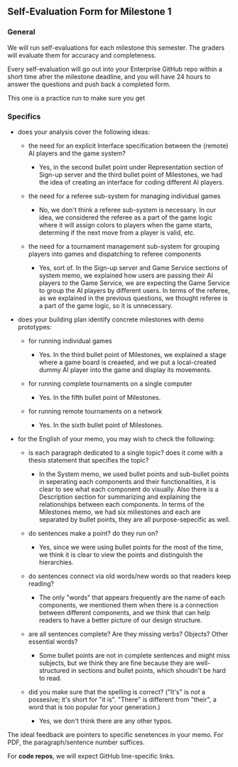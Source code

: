 ## Self-Evaluation Form for Milestone 1

### General 

We will run self-evaluations for each milestone this semester.  The
graders will evaluate them for accuracy and completeness.

Every self-evaluation will go out into your Enterprise GitHub repo
within a short time afrer the milestone deadline, and you will have 24
hours to answer the questions and push back a completed form.

This one is a practice run to make sure you get


### Specifics 


- does your analysis cover the following ideas:

  - the need for an explicit Interface specification between the (remote) AI 
    players and the game system?
      - Yes, in the second bullet point under Representation section of Sign-up server and the third bullet point of Milestones, we had the idea of creating an interface for coding different AI players.


  - the need for a referee sub-system for managing individual games
      - No, we don't think a referee sub-system is necessary. In our idea, we considered the referee as a part of the game logic where it will assign colors to players when the game starts, determing if the next move from a player is valid, etc. 


  - the need for a tournament management sub-system for grouping
    players into games and dispatching to referee components
      - Yes, sort of. In the Sign-up server and Game Service sections of system memo, we explained how users are passing their AI players to the Game Service, we are expecting the Game Service to group the AI players by different users. In terms of the referee, as we explained in the previous questions, we thought referee is a part of the game logic, so it is unnecessary.


- does your building plan identify concrete milestones with demo prototypes:

  - for running individual games
    - Yes. In the third bullet point of Milestones, we explained a stage where a game board is creaeted, and we put a local-created dummy AI player into the game and display its movements.



  - for running complete tournaments on a single computer 
    - Yes. In the fifth bullet point of Milestones.



  - for running remote tournaments on a network
    - Yes. In the sixth bullet point of Milestones.




- for the English of your memo, you may wish to check the following:

  - is each paragraph dedicated to a single topic? does it come with a
    thesis statement that specifies the topic?
    - In the System memo, we used bullet points and sub-bullet points in seperating each components and their functionalities, it is clear to see what each component do visually. Also there is a Description section for summarizing and explaining the relationships between each components. In terms of the Milestones memo, we had six miliestones and each are separated by bullet points, they are all purpose-sepecific as well.



  - do sentences make a point? do they run on?
    - Yes, since we were using bullet points for the most of the time, we think it is clear to view the points and distinguish the hierarchies.



  - do sentences connect via old words/new words so that readers keep
    reading?
    - The only "words" that appears frequently are the name of each components, we mentioned them when there is a connection between different components, and we think that can help readers to have a better picture of our design structure.



  - are all sentences complete? Are they missing verbs? Objects? Other
    essential words?
    - Some bullet points are not in complete sentences and might miss subjects, but we think they are fine because they are well-structured in sections and bullet points, which shoudn't be hard to read.


  - did you make sure that the spelling is correct? ("It's" is *not* a
    possesive; it's short for "it is". "There" is different from
    "their", a word that is too popular for your generation.)
    - Yes, we don't think there are any other typos.


The ideal feedback are pointers to specific senetences in your memo.
For PDF, the paragraph/sentence number suffices. 

For **code repos**, we will expect GitHub line-specific links. 


